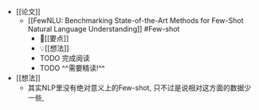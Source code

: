 - [[论文]]
	- [[FewNLU: Benchmarking State-of-the-Art Methods for Few-Shot Natural Language Understanding]] #Few-shot
		- 📌[[要点]]
		- 💡[[想法]]
		- TODO 完成阅读
		- TODO ^^需要精读!^^
- [[想法]]
	- 其实NLP里没有绝对意义上的Few-shot, 只不过是说相对这方面的数据少一些,